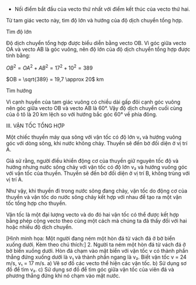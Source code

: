 + Nối điểm bắt đầu của vecto thứ nhất với điểm kết thúc của vecto thứ hai.

Từ tam giác vecto này, tìm độ lớn và hướng của độ dịch chuyển tổng hợp.

Tìm độ lớn

Độ dịch chuyển tổng hợp được biểu diễn bằng vecto OB.
Vì góc giữa vecto OA và vecto AB là góc vuông, nên độ lớn của độ dịch chuyển tổng hợp được tính bằng:

$OB^2 = OA^2 + AB^2 = 17^2 + 10^2 = 389$

$OB = \sqrt{389} = 19,7 \approx 20$ km

Tìm hướng

Vì cạnh huyền của tam giác vuông có chiều dài gấp đôi cạnh góc vuông nên góc giữa vecto OB và vecto AB là 60°. Vậy độ dịch chuyển cuối cùng của ô tô là 20 km lệch so với hướng bắc góc 60° về phía đông.

III. VẬN TỐC TỔNG HỢP

Một chiếc thuyền máy qua sông với vận tốc có độ lớn v₁ và hướng vuông góc với dòng sông, khi nước không chảy. Thuyền sẽ đến bờ đối diện ở vị trí A.

Giả sử rằng, người điều khiển động cơ của thuyền giữ nguyên tốc độ và hướng nhưng nước sông chảy với vận tốc có độ lớn v₂ và hướng vuông góc với vận tốc của thuyền. Thuyền sẽ đến bờ đối diện ở vị trí B, không trùng với vị trí A.

Như vậy, khi thuyền đi trong nước sông đang chảy, vận tốc do động cơ của thuyền và vận tốc do nước sông chảy kết hợp với nhau để tạo ra một vận tốc tổng hợp cho thuyền.

Vận tốc là một đại lượng vecto và do đó hai vận tốc có thể được kết hợp bằng phép cộng vecto theo cùng một cách mà chúng ta đã thấy đối với hai hoặc nhiều độ dịch chuyển.

[Hình minh họa: Một người đang ném một hòn đá từ vách đá ở bờ biển xuống dưới. Kèm theo chú thích:]
2. Người ta ném một hòn đá từ vách đá ở bờ biển xuống dưới. Hòn đá chạm vào mặt biển với vận tốc v có thành phần thẳng đứng xuống dưới là v₁ và thành phần ngang là v₂. Biết vận tốc v = 24 m/s, v₁ = 17 m/s.
a) Vẽ sơ đồ các vecto thể hiện các vận tốc.
b) Sử dụng sơ đồ để tìm v₂.
c) Sử dụng sơ đồ để tìm góc giữa vận tốc của viên đá và phương thẳng đứng khi nó chạm vào mặt nước.